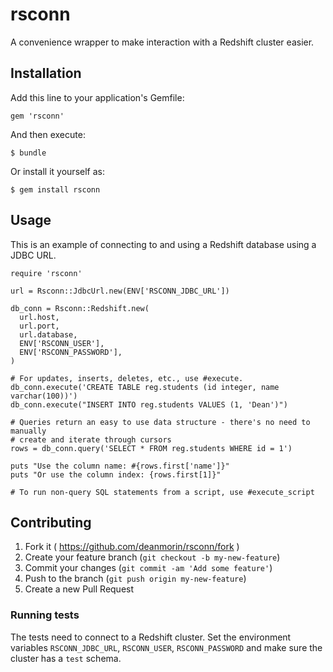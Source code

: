 # rsconn

A convenience wrapper to make interaction with a Redshift cluster easier.

## Installation

Add this line to your application's Gemfile:

    gem 'rsconn'

And then execute:

    $ bundle

Or install it yourself as:

    $ gem install rsconn

## Usage

This is an example of connecting to and using a Redshift database using a JDBC URL.

    require 'rsconn'

    url = Rsconn::JdbcUrl.new(ENV['RSCONN_JDBC_URL'])

    db_conn = Rsconn::Redshift.new(
      url.host,
      url.port,
      url.database,
      ENV['RSCONN_USER'],
      ENV['RSCONN_PASSWORD'],
    )

    # For updates, inserts, deletes, etc., use #execute.
    db_conn.execute('CREATE TABLE reg.students (id integer, name varchar(100))')
    db_conn.execute("INSERT INTO reg.students VALUES (1, 'Dean')")

    # Queries return an easy to use data structure - there's no need to manually
    # create and iterate through cursors
    rows = db_conn.query('SELECT * FROM reg.students WHERE id = 1')

    puts "Use the column name: #{rows.first['name']}"
    puts "Or use the column index: {rows.first[1]}"

    # To run non-query SQL statements from a script, use #execute_script

## Contributing

1. Fork it ( https://github.com/deanmorin/rsconn/fork )
2. Create your feature branch (`git checkout -b my-new-feature`)
3. Commit your changes (`git commit -am 'Add some feature'`)
4. Push to the branch (`git push origin my-new-feature`)
5. Create a new Pull Request

### Running tests

The tests need to connect to a Redshift cluster. Set the environment variables `RSCONN_JDBC_URL`, `RSCONN_USER`, `RSCONN_PASSWORD` and make sure the cluster has a `test` schema.
